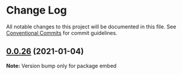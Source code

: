 # Change Log

All notable changes to this project will be documented in this file.
See [Conventional Commits](https://conventionalcommits.org) for commit guidelines.

## [0.0.26](https://github.com/gr4vy/embed/compare/v0.0.25...v0.0.26) (2021-01-04)

**Note:** Version bump only for package embed
